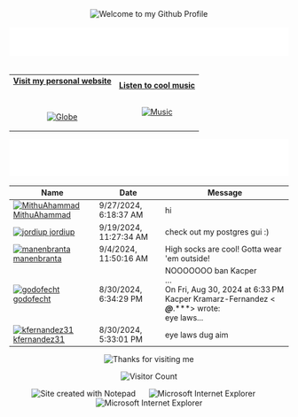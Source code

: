 <!-- "Hero" Header -->
<div align="center">
  <img src="https://github.com/BrunnerLivio/brunnerlivio/blob/master/images/welcome.png?raw=true" style="max-width: 100%;" alt="Welcome to my Github Profile" />
  <br />
  <br />
  <img height="50" alt="My Name is Livio and I like Node.js" src="images/personal_note.svg" />
  <br />
  <br />

</div>

<!-- Social -->
<table width="100%" align="center">
<tr>
<td align="center">
<a href="https://brunnerliv.io">
<strong>Visit my personal website </strong>
<br />
<br />
<br />

<p>

<img alt="Globe" height="80" src="images/globe.gif">
</a>
</p>

</td>


<td align="center">
<a href="https://www.youtube.com/watch?v=3YxaaGgTQYM&ab_channel=EvanescenceVEVO">
<strong>Listen to cool music</strong>
<br />
<br />


<p>
<img height="100" alt="Music" src="images/music.gif"> 
</a>
</p>

</td>
</tr>
</table>

<div align="center">
<a href="https://github.com/BrunnerLivio/brunnerlivio/issues/62#issuecomment-new"><img src="images/guestbook.svg"></a> 
</div>

<!-- Guestbook -->
| Name | Date | Message |
|---|---|---|
| <a href="https://github.com/MithuAhammad"><img width="24" src="https://avatars.githubusercontent.com/u/146988350?s=24&u=a76bad91971d550c6b6e7f61e21bec803c649761&v=4" alt="MithuAhammad" /> MithuAhammad</a> |9/27/2024, 6:18:37 AM|hi|
| <a href="https://github.com/jordiup"><img width="24" src="https://avatars.githubusercontent.com/u/21688404?s=24&u=84be4ac37f45ed21ba15366ef9f9564f3efb6c0e&v=4" alt="jordiup" /> jordiup</a> |9/19/2024, 11:27:34 AM|check out my postgres gui :)|
| <a href="https://github.com/manenbranta"><img width="24" src="https://avatars.githubusercontent.com/u/179237030?s=24&u=50cd1b2ea4c5550dc4bcb540cd7516000747d276&v=4" alt="manenbranta" /> manenbranta</a> |9/4/2024, 11:50:16 AM|High socks are cool! Gotta wear 'em outside!|
| <a href="https://github.com/godofecht"><img width="24" src="https://avatars.githubusercontent.com/u/11516291?s=24&u=235a8011559c052a9750741756f153e98dbc7ac3&v=4" alt="godofecht" /> godofecht</a> |8/30/2024, 6:34:29 PM|NOOOOOOO ban Kacper<br />…<br />On Fri, Aug 30, 2024 at 6:33 PM Kacper Kramarz-Fernandez < ***@***.***> wrote:<br /> eye laws...|
| <a href="https://github.com/kfernandez31"><img width="24" src="https://avatars.githubusercontent.com/u/66901783?s=24&u=0a2c23403813c7e54ffd0255e009a1368afc0221&v=4" alt="kfernandez31" /> kfernandez31</a> |8/30/2024, 5:33:01 PM|eye laws dug aim|
<!-- /Guestbook -->

<!-- Footer -->

<div align="center">

<img height="120" alt="Thanks for visiting me" width="100%" src="https://raw.githubusercontent.com/BrunnerLivio/brunnerlivio/master/images/marquee.svg" />
<br />

![Visitor Count](https://profile-counter.glitch.me/brunnerlivio/count.svg)


<img src="https://raw.githubusercontent.com/BrunnerLivio/brunnerlivio/master/images/notepad.gif" alt="Site created with Notepad" height="30" />
<!-- "margin-right: whatever;" -->
<span>&nbsp;&nbsp;&nbsp;&nbsp;</span>  
<img src="https://raw.githubusercontent.com/BrunnerLivio/brunnerlivio/master/images/ie_logo.gif" alt="Microsoft Internet Explorer" />
<span>&nbsp;&nbsp;&nbsp;&nbsp;</span>  
<img src="https://raw.githubusercontent.com/BrunnerLivio/brunnerlivio/master/images/noframes.gif" alt="Microsoft Internet Explorer" />

</div>
